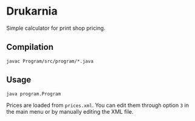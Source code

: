 # Drukarnia

Simple calculator for print shop pricing.

## Compilation

```
javac Program/src/program/*.java
```

## Usage

```
java program.Program
```

Prices are loaded from `prices.xml`. You can edit them through option `3` in the main menu or by manually editing the XML file.
